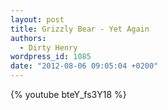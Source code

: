```yaml
---
layout: post
title: Grizzly Bear - Yet Again
authors:
  - Dirty Henry
wordpress_id: 1085
date: "2012-08-06 09:05:04 +0200"
---
```


{% youtube bteY_fs3Y18 %}
